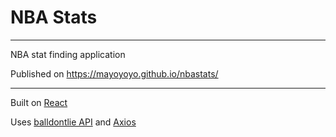 # NBA Stats

---

NBA stat finding application

Published on https://mayoyoyo.github.io/nbastats/

---

Built on [React](https://reactjs.org/)

Uses [balldontlie API](https://www.balldontlie.io/) and [Axios](https://github.com/axios/axios)
